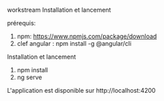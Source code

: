 workstream
Installation et lancement

prérequis:
1. npm: https://www.npmjs.com/package/download
2. clef angular : npm install -g @angular/cli


Installation et lancement
1. npm install
2. ng serve 

L'application est disponible sur http://localhost:4200

